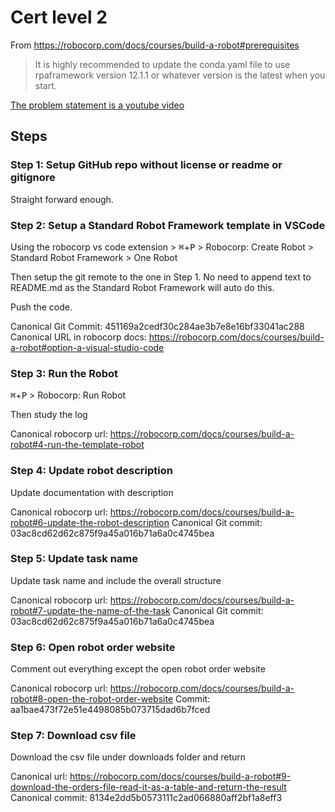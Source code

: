 # Cert level 2

From https://robocorp.com/docs/courses/build-a-robot#prerequisites

> It is highly recommended to update the conda.yaml file to use rpaframework version 12.1.1 or whatever version is the latest when you start.


[The problem statement is a youtube video](https://www.youtube.com/watch?v=0uvexJyJwxAx)

## Steps

### Step 1: Setup GitHub repo without license or readme or gitignore

Straight forward enough.

### Step 2: Setup a Standard Robot Framework template in VSCode

Using the robocorp vs code extension > <kbd>⌘</kbd>+<kbd>P</kbd> > Robocorp: Create Robot > Standard Robot Framework > One Robot

Then setup the git remote to the one in Step 1. No need to append text to README.md as the Standard Robot Framework will auto do this.

Push the code.

Canonical Git Commit: 451169a2cedf30c284ae3b7e8e16bf33041ac288
Canonical URL in robocorp docs: https://robocorp.com/docs/courses/build-a-robot#option-a-visual-studio-code

### Step 3: Run the Robot

<kbd>⌘</kbd>+<kbd>P</kbd> > Robocorp: Run Robot

Then study the log

Canonical robocorp url: https://robocorp.com/docs/courses/build-a-robot#4-run-the-template-robot

### Step 4: Update robot description

Update documentation with description

Canonical robocorp url: https://robocorp.com/docs/courses/build-a-robot#6-update-the-robot-description
Canonical Git commit: 03ac8cd62d62c875f9a45a016b71a6a0c4745bea

### Step 5: Update task name

Update task name and include the overall structure

Canonical robocorp url: https://robocorp.com/docs/courses/build-a-robot#7-update-the-name-of-the-task
Canonical Git commit: 03ac8cd62d62c875f9a45a016b71a6a0c4745bea

### Step 6: Open robot order website

Comment out everything except the open robot order website

Canonical robocorp url: https://robocorp.com/docs/courses/build-a-robot#8-open-the-robot-order-website
Commit: aa1bae473f72e51e4498085b073715dad6b7fced

### Step 7: Download csv file

Download the csv file under downloads folder and return

Canonical url: https://robocorp.com/docs/courses/build-a-robot#9-download-the-orders-file-read-it-as-a-table-and-return-the-result
Canonical commit: 8134e2dd5b0573111c2ad066880aff2bf1a8eff3
